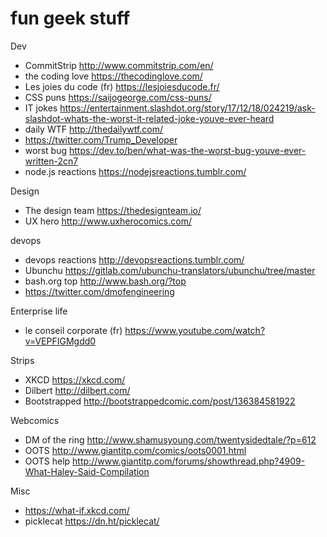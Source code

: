 # fun geek stuff

Dev
- CommitStrip http://www.commitstrip.com/en/
- the coding love https://thecodinglove.com/
- Les joies du code (fr) https://lesjoiesducode.fr/
- CSS puns https://saijogeorge.com/css-puns/
- IT jokes https://entertainment.slashdot.org/story/17/12/18/024219/ask-slashdot-whats-the-worst-it-related-joke-youve-ever-heard
- daily WTF http://thedailywtf.com/
- https://twitter.com/Trump_Developer
- worst bug https://dev.to/ben/what-was-the-worst-bug-youve-ever-written-2cn7
- node.js reactions https://nodejsreactions.tumblr.com/


Design
- The design team https://thedesignteam.io/
- UX hero http://www.uxherocomics.com/


devops
- devops reactions http://devopsreactions.tumblr.com/
- Ubunchu https://gitlab.com/ubunchu-translators/ubunchu/tree/master
- bash.org top http://www.bash.org/?top
- https://twitter.com/dmofengineering


Enterprise life
- le conseil corporate (fr) https://www.youtube.com/watch?v=VEPFIGMgdd0


Strips
- XKCD https://xkcd.com/
- Dilbert http://dilbert.com/
- Bootstrapped http://bootstrappedcomic.com/post/136384581922


Webcomics
- DM of the ring http://www.shamusyoung.com/twentysidedtale/?p=612
- OOTS http://www.giantitp.com/comics/oots0001.html
- OOTS help http://www.giantitp.com/forums/showthread.php?4909-What-Haley-Said-Compilation


Misc
- https://what-if.xkcd.com/
- picklecat https://dn.ht/picklecat/
